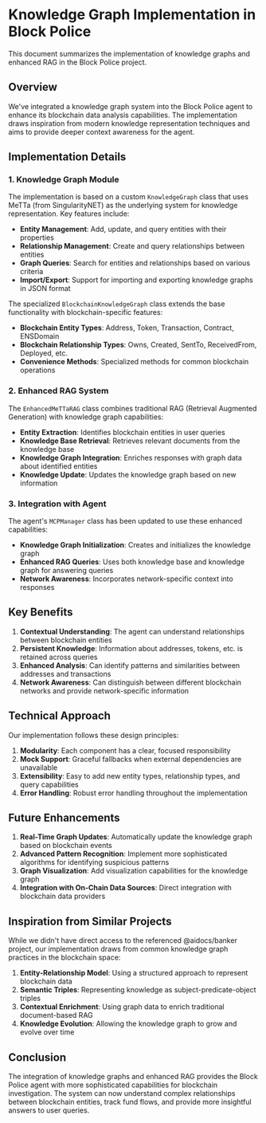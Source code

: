 # Knowledge Graph Implementation in Block Police

This document summarizes the implementation of knowledge graphs and enhanced RAG in the Block Police project.

## Overview

We've integrated a knowledge graph system into the Block Police agent to enhance its blockchain data analysis capabilities. The implementation draws inspiration from modern knowledge representation techniques and aims to provide deeper context awareness for the agent.

## Implementation Details

### 1. Knowledge Graph Module

The implementation is based on a custom `KnowledgeGraph` class that uses MeTTa (from SingularityNET) as the underlying system for knowledge representation. Key features include:

- **Entity Management**: Add, update, and query entities with their properties
- **Relationship Management**: Create and query relationships between entities
- **Graph Queries**: Search for entities and relationships based on various criteria
- **Import/Export**: Support for importing and exporting knowledge graphs in JSON format

The specialized `BlockchainKnowledgeGraph` class extends the base functionality with blockchain-specific features:

- **Blockchain Entity Types**: Address, Token, Transaction, Contract, ENSDomain
- **Blockchain Relationship Types**: Owns, Created, SentTo, ReceivedFrom, Deployed, etc.
- **Convenience Methods**: Specialized methods for common blockchain operations

### 2. Enhanced RAG System

The `EnhancedMeTTaRAG` class combines traditional RAG (Retrieval Augmented Generation) with knowledge graph capabilities:

- **Entity Extraction**: Identifies blockchain entities in user queries
- **Knowledge Base Retrieval**: Retrieves relevant documents from the knowledge base
- **Knowledge Graph Integration**: Enriches responses with graph data about identified entities
- **Knowledge Update**: Updates the knowledge graph based on new information

### 3. Integration with Agent

The agent's `MCPManager` class has been updated to use these enhanced capabilities:

- **Knowledge Graph Initialization**: Creates and initializes the knowledge graph
- **Enhanced RAG Queries**: Uses both knowledge base and knowledge graph for answering queries
- **Network Awareness**: Incorporates network-specific context into responses

## Key Benefits

1. **Contextual Understanding**: The agent can understand relationships between blockchain entities
2. **Persistent Knowledge**: Information about addresses, tokens, etc. is retained across queries
3. **Enhanced Analysis**: Can identify patterns and similarities between addresses and transactions
4. **Network Awareness**: Can distinguish between different blockchain networks and provide network-specific information

## Technical Approach

Our implementation follows these design principles:

1. **Modularity**: Each component has a clear, focused responsibility
2. **Mock Support**: Graceful fallbacks when external dependencies are unavailable
3. **Extensibility**: Easy to add new entity types, relationship types, and query capabilities
4. **Error Handling**: Robust error handling throughout the implementation

## Future Enhancements

1. **Real-Time Graph Updates**: Automatically update the knowledge graph based on blockchain events
2. **Advanced Pattern Recognition**: Implement more sophisticated algorithms for identifying suspicious patterns
3. **Graph Visualization**: Add visualization capabilities for the knowledge graph
4. **Integration with On-Chain Data Sources**: Direct integration with blockchain data providers

## Inspiration from Similar Projects

While we didn't have direct access to the referenced @aidocs/banker project, our implementation draws from common knowledge graph practices in the blockchain space:

1. **Entity-Relationship Model**: Using a structured approach to represent blockchain data
2. **Semantic Triples**: Representing knowledge as subject-predicate-object triples
3. **Contextual Enrichment**: Using graph data to enrich traditional document-based RAG
4. **Knowledge Evolution**: Allowing the knowledge graph to grow and evolve over time

## Conclusion

The integration of knowledge graphs and enhanced RAG provides the Block Police agent with more sophisticated capabilities for blockchain investigation. The system can now understand complex relationships between blockchain entities, track fund flows, and provide more insightful answers to user queries.